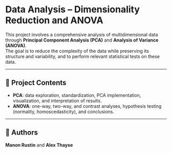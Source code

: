 # Data Analysis – Dimensionality Reduction and ANOVA

This project involves a comprehensive analysis of multidimensional data through **Principal Component Analysis (PCA)** and **Analysis of Variance (ANOVA)**.  
The goal is to reduce the complexity of the data while preserving its structure and variability, and to perform relevant statistical tests on these data.

---

## 📂 Project Contents

- **PCA**: data exploration, standardization, PCA implementation, visualization, and interpretation of results.  
- **ANOVA**: one-way, two-way, and contrast analyses, hypothesis testing (normality, homoscedasticity), and conclusions.

---

## 👤 Authors

**Manon Rustin** and **Alex Thayse**
